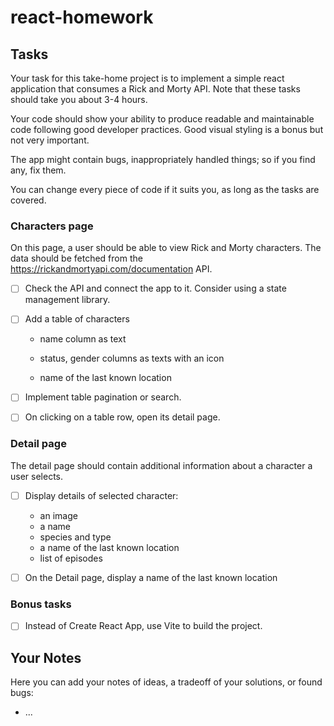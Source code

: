 # react-homework

## Tasks

Your task for this take-home project is to implement a simple react application that consumes a Rick and Morty API.
Note that these tasks should take you about 3-4 hours.

Your code should show your ability to produce readable and maintainable code following good developer practices. Good visual styling is a bonus but not very important.

The app might contain bugs,
inappropriately handled things;
so if you find any, fix them.

You can change every piece of code if it suits you,
as long as the tasks are covered.

### Characters page

On this page, a user should be able to view Rick and Morty characters.
The data should be fetched from the https://rickandmortyapi.com/documentation API.

- [ ] Check the API and connect the app to it. Consider using a state management library.

- [ ] Add a table of characters

  - name column as text

  - status, gender columns as texts with an icon
  - name of the last known location

- [ ] Implement table pagination or search.

- [ ] On clicking on a table row, open its detail page.

### Detail page

The detail page should contain additional information about a character a user selects.

- [ ] Display details of selected character:

  - an image
  - a name
  - species and type
  - a name of the last known location
  - list of episodes

- [ ] On the Detail page, display a name of the last known location

### Bonus tasks

- [ ] Instead of Create React App, use Vite to build the project.

## Your Notes

Here you can add your notes of ideas, a tradeoff of your solutions, or found bugs:

- ...
